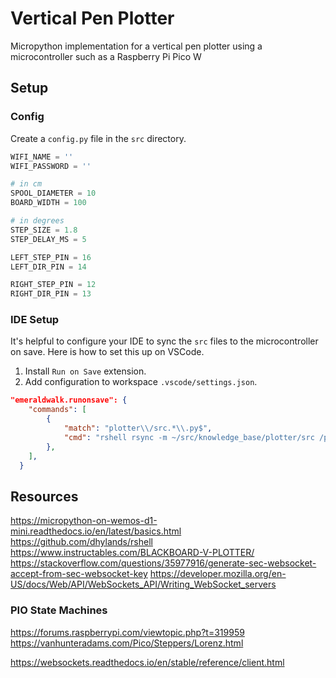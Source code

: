 # Vertical Pen Plotter
Micropython implementation for a vertical pen plotter using a microcontroller such as a Raspberry Pi Pico W

## Setup

### Config
Create a `config.py` file in the `src` directory.

```py
WIFI_NAME = ''
WIFI_PASSWORD = ''

# in cm
SPOOL_DIAMETER = 10
BOARD_WIDTH = 100

# in degrees
STEP_SIZE = 1.8
STEP_DELAY_MS = 5

LEFT_STEP_PIN = 16
LEFT_DIR_PIN = 14 

RIGHT_STEP_PIN = 12
RIGHT_DIR_PIN = 13
```

### IDE Setup
It's helpful to configure your IDE to sync the `src` files to the microcontroller on save. Here is how to set this up on VSCode. 

1) Install `Run on Save` extension.
2) Add configuration to workspace `.vscode/settings.json`.

```json
"emeraldwalk.runonsave": {
    "commands": [
        {
            "match": "plotter\\/src.*\\.py$",
            "cmd": "rshell rsync -m ~/src/knowledge_base/plotter/src /pyboard"
        },
    ],
  }
``` 

## Resources
https://micropython-on-wemos-d1-mini.readthedocs.io/en/latest/basics.html
https://github.com/dhylands/rshell
https://www.instructables.com/BLACKBOARD-V-PLOTTER/
https://stackoverflow.com/questions/35977916/generate-sec-websocket-accept-from-sec-websocket-key
https://developer.mozilla.org/en-US/docs/Web/API/WebSockets_API/Writing_WebSocket_servers

### PIO State Machines
https://forums.raspberrypi.com/viewtopic.php?t=319959
https://vanhunteradams.com/Pico/Steppers/Lorenz.html

https://websockets.readthedocs.io/en/stable/reference/client.html